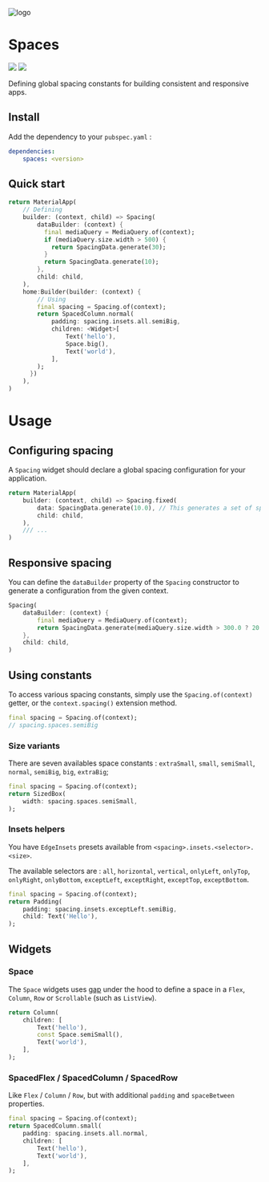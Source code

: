 ![logo](https://github.com/aloisdeniel/spaces/raw/master/logo.png)

# Spaces

<p>
  <a href="https://pub.dartlang.org/packages/spaces"><img src="https://img.shields.io/pub/v/spaces.svg"></a>
  <a href="https://www.buymeacoffee.com/aloisdeniel">
    <img src="https://img.shields.io/badge/$-donate-ff69b4.svg?maxAge=2592000&amp;style=flat">
  </a>
</p>

Defining global spacing constants for building consistent and responsive apps.

## Install

Add the dependency to your `pubspec.yaml` :

```yaml
dependencies:
    spaces: <version>
```

## Quick start

```dart
return MaterialApp(
    // Defining
    builder: (context, child) => Spacing(
        dataBuilder: (context) {
          final mediaQuery = MediaQuery.of(context);
          if (mediaQuery.size.width > 500) {
            return SpacingData.generate(30);
          }
          return SpacingData.generate(10);
        },
        child: child,
    ),
    home:Builder(builder: (context) {
        // Using
        final spacing = Spacing.of(context);
        return SpacedColumn.normal(
            padding: spacing.insets.all.semiBig,
            children: <Widget>[
                Text('hello'),
                Space.big(),
                Text('world'),
            ],
        );
      })
    ),
)
```

# Usage

## Configuring spacing 

A `Spacing` widget should declare a global spacing configuration for your application.

```dart
return MaterialApp(
    builder: (context, child) => Spacing.fixed(
        data: SpacingData.generate(10.0), // This generates a set of spacing constants for your apps, from a base space of `10.0`.
        child: child,
    ),
    /// ...
)
```

## Responsive spacing

You can define the `dataBuilder` property of the `Spacing` constructor to generate a configuration from the given context.

```dart
Spacing(
    dataBuilder: (context) {
        final mediaQuery = MediaQuery.of(context);
        return SpacingData.generate(mediaQuery.size.width > 300.0 ? 20.0 : 10.0),
    },
    child: child,
)
```

## Using constants

To access various spacing constants, simply use the `Spacing.of(context)` getter, or the `context.spacing()` extension method.

```dart
final spacing = Spacing.of(context);
// spacing.spaces.semiBig
```

### Size variants

There are seven availables space constants : `extraSmall`, `small`, `semiSmall`, `normal`, `semiBig`, `big`, `extraBig`;

```dart
final spacing = Spacing.of(context);
return SizedBox(
    width: spacing.spaces.semiSmall,
);
```

### Insets helpers

You have `EdgeInsets` presets available from `<spacing>.insets.<selector>.<size>`.

The available selectors are : `all`, `horizontal`, `vertical`, `onlyLeft`, `onlyTop`, `onlyRight`, `onlyBottom`, `exceptLeft`, `exceptRight`, `exceptTop`, `exceptBottom`.

```dart
final spacing = Spacing.of(context);
return Padding(
    padding: spacing.insets.exceptLeft.semiBig,
    child: Text('Hello'),
);
```

## Widgets

### Space

The `Space` widgets uses [gap](https://pub.dev/packages/gap) under the hood to define a space in a `Flex`, `Column`, `Row` or `Scrollable` (such as `ListView`).

```dart
return Column(
    children: [
        Text('hello'),
        const Space.semiSmall(),
        Text('world'),
    ],
);
```

### SpacedFlex / SpacedColumn / SpacedRow

Like `Flex` / `Column` / `Row`, but with additional `padding` and `spaceBetween` properties.

```dart
final spacing = Spacing.of(context);
return SpacedColumn.small(
    padding: spacing.insets.all.normal,
    children: [
        Text('hello'),
        Text('world'),
    ],
);
```